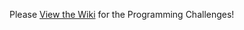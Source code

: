 Please [View the Wiki](https://github.com/MattEllis1/FireHawksJavaLearning/wiki) for the Programming Challenges!


